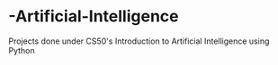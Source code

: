 # -Artificial-Intelligence
Projects done under CS50's Introduction to Artificial Intelligence using Python
